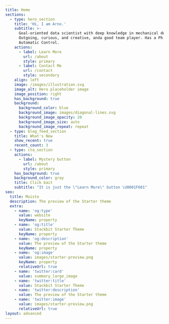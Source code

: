 ```yaml
---
title: Home
sections:
  - type: hero_section
    title: 'Hi, I am Arno.'
    subtitle: >-
      Goal-oriented data scientist with deep knowledge in mechanical design.
      Outgoing, curious, and creative, anda good team player. Has a Ph.D. in
      Automatic Control.
    actions:
      - label: Learn More
        url: /about
        style: primary
      - label: Contact Me
        url: /contact
        style: secondary
    align: left
    image: /images/illustration.svg
    image_alt: Hero placeholder image
    image_position: right
    has_background: true
    background:
      background_color: blue
      background_image: images/diagonal-lines.svg
      background_image_opacity: 20
      background_image_size: auto
      background_image_repeat: repeat
  - type: blog_feed_section
    title: What's New
    show_recent: true
    recent_count: 3
  - type: cta_section
    actions:
      - label: Mystery button
        url: /about
        style: primary
    has_background: true
    background_color: gray
    title: Click bait
    subtitle: "It is just the \"Learn More\" button \U0001F601"
seo:
  title: Muisto
  description: The preview of the Starter theme
  extra:
    - name: 'og:type'
      value: website
      keyName: property
    - name: 'og:title'
      value: Stackbit Starter Theme
      keyName: property
    - name: 'og:description'
      value: The preview of the Starter theme
      keyName: property
    - name: 'og:image'
      value: images/starter-preview.png
      keyName: property
      relativeUrl: true
    - name: 'twitter:card'
      value: summary_large_image
    - name: 'twitter:title'
      value: Stackbit Starter Theme
    - name: 'twitter:description'
      value: The preview of the Starter theme
    - name: 'twitter:image'
      value: images/starter-preview.png
      relativeUrl: true
layout: advanced
---
```

